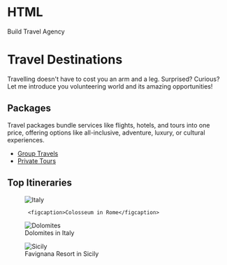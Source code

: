 # HTML
Build Travel Agency
<!DOCTYPE html>
  <html lang="en">
    <head>
      <meta charset="utf-8">
    <title>Travel Agency Page</title>
    <meta
      name="description"
      content="Book your Tickets Now!"
    />
    </head>
  <body>
  <h1>Travel Destinations</h1>
  <p> Travelling doesn't have to cost you an arm and a leg. Surprised? Curious? Let me introduce you volunteering world and its amazing opportunities!</p>
  <h2> Packages</h2>
  <p>Travel packages bundle services like flights, hotels, and tours into one price, offering options like all-inclusive, adventure, luxury, or cultural experiences.</p>

  <ul>
    <li> <a href="https://traveldestinations/grouptravel.com">Group Travels </a> </li>
    <li> <a href="https://traveldestinations/privatetravels.com">Private Tours</a></li>
  </ul>
  <h2>Top Itineraries</h2>
  
  <figure>
    <img src="https://cdn.freecodecamp.org/curriculum/labs/colosseo.jpg" alt="Italy"/>
  
     <figcaption>Colosseum in Rome</figcaption>
  </figure>

  <figure>
    <img src="https://cdn.freecodecamp.org/curriculum/labs/alps.jpg" alt="Dolomites">
     <figcaption>Dolomites in Italy</figcaption>
  </figure>

  <figure>
    <img src="https://cdn.freecodecamp.org/curriculum/labs/sea.jpg" alt="Sicily">
    <figcaption>Favignana Resort in Sicily</figcaption>
  </figure>

  </body>
  </html>
